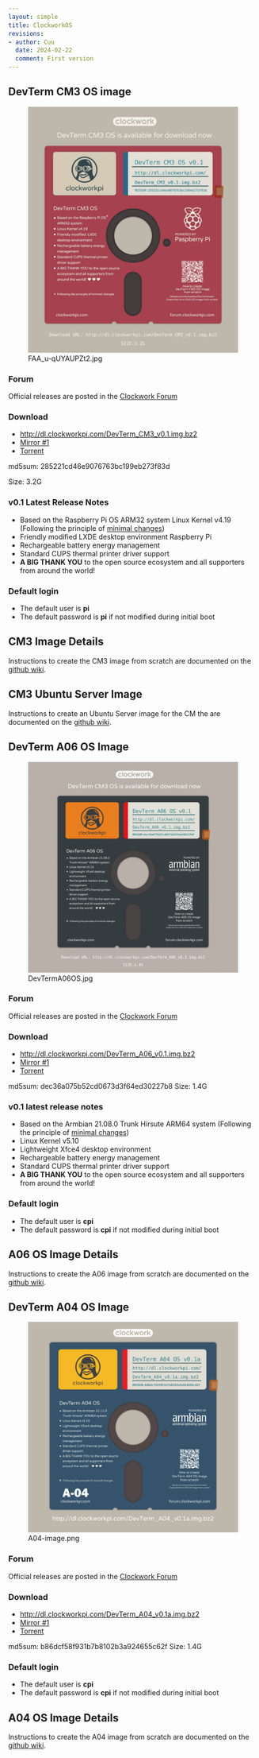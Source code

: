 ```yaml
---
layout: simple
title: ClockworkOS
revisions:
- author: Cuu 
  date: 2024-02-22
  comment: First version
---
```

## DevTerm CM3 OS image

<figure>
<img src="img/FAA_u-qUYAUPZt2.jpg" title="FAA_u-qUYAUPZt2.jpg" />
<figcaption>FAA_u-qUYAUPZt2.jpg</figcaption>
</figure>

### Forum

Official releases are posted in the [Clockwork
Forum](https://forum.clockworkpi.com/t/devterm-os-cm3-image-files/7151/12)

### Download

- <http://dl.clockworkpi.com/DevTerm_CM3_v0.1.img.bz2>
- [Mirror
  \#1](https://wiki.clockworkpi.com/images/files/DevTerm_CM3_v0.1.img.bz2)
- [Torrent](https://wiki.clockworkpi.com/images/files/DevTerm_CM3_v0.1.img.bz2.torrent)

md5sum: 285221cd46e9076763bc199eb273f83d

Size: 3.2G

### v0.1 Latest Release Notes

- Based on the Raspberry Pi OS ARM32 system Linux Kernel v4.19
  (Following the principle of [minimal
  changes](https://github.com/clockworkpi/DevTerm/wiki/Devterm-CM3-rpi-os-image))
- Friendly modified LXDE desktop environment Raspberry Pi
- Rechargeable battery energy management
- Standard CUPS thermal printer driver support
- **A BIG THANK YOU** to the open source ecosystem and all supporters
  from around the world!

### Default login

- The default user is **pi**
- The default password is **pi** if not modified during initial boot

## CM3 Image Details

Instructions to create the CM3 image from scratch are documented on the
[github
wiki](https://github.com/clockworkpi/DevTerm/wiki/Create-DevTerm-CM3-OS-image-from-scratch).

## CM3 Ubuntu Server Image

Instructions to create an Ubuntu Server image for the CM the are
documented on the [github
wiki](https://github.com/clockworkpi/DevTerm/wiki/Devterm-CM3-ubuntu-server-image).

## DevTerm A06 OS Image

<figure>
<img src="img/DevTermA06OS.jpg" title="DevTermA06OS.jpg" />
<figcaption>DevTermA06OS.jpg</figcaption>
</figure>

### Forum

Official releases are posted in the [Clockwork
Forum](===_Forum_===_Official_releases_are_posted_in_the_Clockwork_Forum "wikilink")

### Download

- <http://dl.clockworkpi.com/DevTerm_A06_v0.1.img.bz2>
- [Mirror
  \#1](https://wiki.clockworkpi.com/images/files/DevTerm_A06_v0.1.img.bz2)
- [Torrent](https://wiki.clockworkpi.com/images/files/DevTerm_A06_v0.1.img.bz2.torrent)

md5sum: dec36a075b52cd0673d3f64ed30227b8 Size: 1.4G

### v0.1 latest release notes

- Based on the Armbian 21.08.0 Trunk Hirsute ARM64 system (Following the
  principle of [minimal
  changes](https://github.com/clockworkpi/DevTerm/wiki/Create-DevTerm-A06-OS-image-from-scratch))
- Linux Kernel v5.10
- Lightweight Xfce4 desktop environment
- Rechargeable battery energy management
- Standard CUPS thermal printer driver support
- **A BIG THANK YOU** to the open source ecosystem and all supporters
  from around the world!

### Default login

- The default user is **cpi**
- The default password is **cpi** if not modified during initial boot

## A06 OS Image Details

Instructions to create the A06 image from scratch are documented on the
[github
wiki](https://github.com/clockworkpi/DevTerm/wiki/Create-DevTerm-A06-OS-image-from-scratch).

## DevTerm A04 OS Image

<figure>
<img src="img/A04-image.png" title="A04-image.png" />
<figcaption>A04-image.png</figcaption>
</figure>

### Forum

Official releases are posted in the [Clockwork
Forum](===_Forum_===_Official_releases_are_posted_in_the_Clockwork_Forum "wikilink")

### Download

- <http://dl.clockworkpi.com/DevTerm_A04_v0.1a.img.bz2>
- [Mirror
  \#1](https://wiki.clockworkpi.com/images/files/DevTerm_A04_v0.1a.img.bz2)
- [Torrent](https://wiki.clockworkpi.com/images/files/DevTerm_A04_v0.1a.img.bz2.torrent)

md5sum: b86dcf58f931b7b8102b3a924655c62f Size: 1.4G

### Default login

- The default user is **cpi**
- The default password is **cpi** if not modified during initial boot

## A04 OS Image Details

Instructions to create the A04 image from scratch are documented on the
[github
wiki](https://github.com/clockworkpi/DevTerm/wiki/Create-DevTerm-A04-OS-image-from-scratch).
